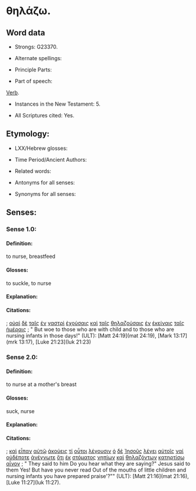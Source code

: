 # θηλάζω.

<!-- Status: S2=NeedsFinalCheck -->
<!-- Lexica used for edits:  BDAG, FFM, LN, A-S -->

## Word data

* Strongs: G23370.


* Alternate spellings:

* Principle Parts: 

* Part of speech: 

[Verb](http://ugg.readthedocs.io/en/latest/verb.html). 

* Instances in the New Testament: 5.

* All Scriptures cited: Yes.

## Etymology: 

* LXX/Hebrew glosses: 

* Time Period/Ancient Authors: 

* Related words: 

* Antonyms for all senses:

* Synonyms for all senses: 

## Senses:

### Sense 1.0: 

#### Definition: 

to nurse, breastfeed

#### Glosses: 

to suckle,  to nurse 

#### Explanation: 

#### Citations: 

; [οὐαὶ](../G37590/01.md) [δὲ](../G11610/01.md) [ταῖς](../G35880/01.md) [ἐν](../G17220/01.md) [γαστρὶ](../G10640/01.md) [ἐχούσαις](../G21920/01.md) [καὶ](../G25320/01.md) [ταῖς](../G35880/01.md) [θηλαζούσαις](../G23370/01.md) [ἐν](../G17220/01.md) [ἐκείναις](../G15650/01.md) [ταῖς](../G35880/01.md) [ἡμέραις](../G22500/01.md)
; " But woe to those who are with child and to those who are nursing infants in those days!" (ULT): 
[Matt 24:19](mat 24:19), [Mark 13:17](mrk 13:17), [Luke 21:23](luk 21:23)

### Sense 2.0: 

#### Definition: 

to nurse at a mother's breast

#### Glosses: 

suck, nurse

#### Explanation: 

#### Citations: 

; [καὶ](../G25320/01.md) [εἶπαν](../G30040/01.md) [αὐτῷ](../G08460/01.md) [ἀκούεις](../G01910/01.md) [τί](../G51010/01.md) [οὗτοι](../G37780/01.md) [λέγουσιν](../G30040/01.md) [ὁ](../G35880/01.md) [δὲ](../G11610/01.md) [Ἰησοῦς](../G24240/01.md) [λέγει](../G30040/01.md) [αὐτοῖς](../G08460/01.md) [ναί](../G34830/01.md) [οὐδέποτε](../G37630/01.md) [ἀνέγνωτε](../G03140/01.md) [ὅτι](../G37540/01.md) [ἐκ](../G15370/01.md) [στόματος](../G47500/01.md) [νηπίων](../G35160/01.md) [καὶ](../G25320/01.md) [θηλαζόντων](../G23370/01.md) [κατηρτίσω](../G26750/01.md) [αἶνον](../G01360/01.md)
; " They said to him Do you hear what they are saying?" Jesus said to them Yes! But have you never read Out of the mouths of little children and nursing infants you have prepared praise'?"" (ULT): 
[Matt 21:16](mat 21:16), [Luke 11:27](luk 11:27).
